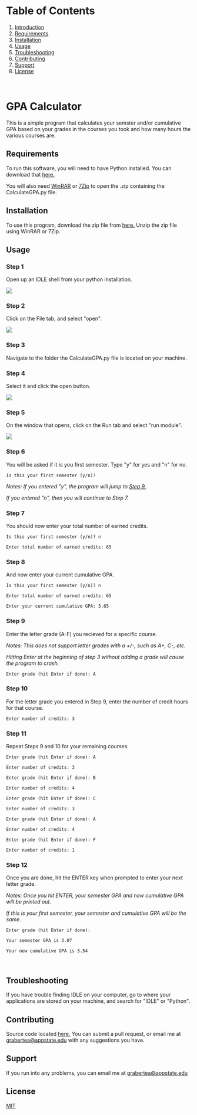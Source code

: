 # Table of Contents
1. [Introduction](#intro)
2. [Requirements](#requirements)
3. [Installation](#install)  
4. [Usage](#usage)
5. [Troubleshooting](#trouble)
6. [Contributing](#con)
7. [Support](#support)
8. [License](#license)  
<br>

# GPA Calculator <a name="intro"></a>  
This is a simple program that calculates your semster and/or cumulative GPA based
on your grades in the courses you took and how many hours the various courses are.
<br>  

## Requirements <a name="requirements"></a>  
To run this software, you will need to have Python installed.
You can download that [here.](https://www.python.org/downloads/)

You will also need [WinRAR](https://www.rarlab.com/download.htm) or [7Zip](https://www.7-zip.org/) to open the .zip containing the CalculateGPA.py file.
<br>  

## Installation <a name="install"></a>  
To use this program, download the zip file from [here.](https://github.com/Grabertea/CalculateGPA/archive/master.zip)
Unzip the zip file using WinRAR or 7Zip.
<br>  

## Usage <a name="usage"></a>  

### Step 1

Open up an IDLE shell from your python installation. 

<img src="https://i.imgur.com/cHBd5Yz.png">

### Step 2

Click on the File tab, and select "open".

<img src="https://i.imgur.com/bSr1qgm.png">

### Step 3

Navigate to the folder the CalculateGPA.py file is located on your machine. 

### Step 4

Select it and click the open button.

<img src="https://i.imgur.com/IBvwzCo.png">

### Step 5
On the window that opens, click on the Run tab and select "run module".

<img src="https://i.imgur.com/ycvng63.png">

### Step 6

You will be asked if it is you first semester. Type "y" for yes and "n" for no.

```
Is this your first semester (y/n)? 
```

*Notes: If you entered "y", the program will jump to [Step 9.](#step9)*

*If you entered "n", then you will continue to Step 7.*

### Step 7 

You should now enter your total number of earned credits. 

```
Is this your first semester (y/n)? n
```

```
Enter total number of earned credits: 65
```

### Step 8

And now enter your current cumulative GPA.

```
Is this your first semester (y/n)? n
```

```
Enter total number of earned credits: 65
```

```
Enter your current cumulative GPA: 3.65
```

### Step 9 <a name="step9"></a>

Enter the letter grade (A-F) you recieved for a specific course.

*Notes: This does not support letter grades with a +/-, such as A+, C-, etc.*

*Hitting Enter at the beginning of step 3 without adding a grade will cause the program to crash.*
	
```
Enter grade (hit Enter if done): A
```

### Step 10

For the letter grade you entered in Step 9, enter the number of credit hours for that course.

```
Enter number of credits: 3
```

### Step 11

Repeat Steps 9 and 10 for your remaining courses.
 
```
Enter grade (hit Enter if done): A
```

```
Enter number of credits: 3
```

```
Enter grade (hit Enter if done): B
```

```
Enter number of credits: 4
```

```
Enter grade (hit Enter if done): C
```

```
Enter number of credits: 3
```

```
Enter grade (hit Enter if done): A
```

```
Enter number of credits: 4
```

```
Enter grade (hit Enter if done): F
```

```
Enter number of credits: 1
```

### Step 12

Once you are done, hit the ENTER key when prompted to enter your next letter grade.

*Notes: Once you hit ENTER, your semester GPA and new cumulative GPA will be printed out.*

*If this is your first semester, your semester and cumulative GPA will be the same.*

```
Enter grade (hit Enter if done): 
```

```
Your semester GPA is 3.07
```

```
Your new cumulative GPA is 3.54
```

<br>

## Troubleshooting <a name="trouble"></a>  
If you have trouble finding IDLE on your computer, go to where your applications are stored on your machine, and search for "IDLE" or "Python".
<br>  

## Contributing <a name="con"></a>  
Source code located [here.](https://github.com/Grabertea/CalculateGPA)
You can submit a pull request, or email me at 
grabertea@appstate.edu with any suggestions you have.
<br>  

## Support <a name="support"></a>  
If you run into any problems, you 
can email me at grabertea@appstate.edu
<br>

## License <a name="license"></a>  
[MIT](https://choosealicense.com/licenses/mit/)

